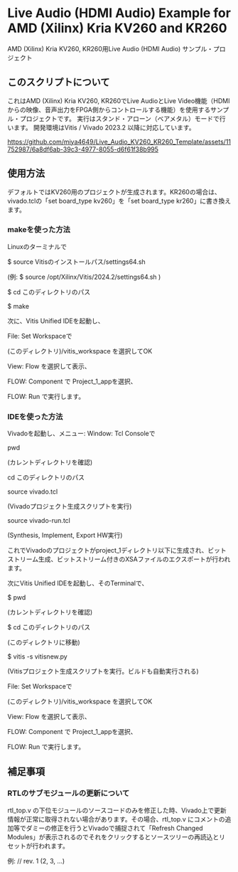 # Live Audio (HDMI Audio) Example for AMD (Xilinx) Kria KV260 and KR260

AMD (Xilinx) Kria KV260, KR260用Live Audio (HDMI Audio) サンプル・プロジェクト

## このスクリプトについて

これはAMD (Xilinx) Kria KV260, KR260でLive AudioとLive Video機能（HDMIからの映像、音声出力をFPGA側からコントロールする機能）を使用するサンプル・プロジェクトです。
実行はスタンド・アローン（ベアメタル）モードで行います。
開発環境はVitis / Vivado 2023.2 以降に対応しています。

https://github.com/miya4649/Live_Audio_KV260_KR260_Template/assets/11752987/6a8df6ab-39c3-4977-8055-d6f61f38b995

## 使用方法

デフォルトではKV260用のプロジェクトが生成されます。KR260の場合は、vivado.tclの「set board_type kv260」を「set board_type kr260」に書き換えます。

### makeを使った方法

Linuxのターミナルで

$ source Vitisのインストールパス/settings64.sh

(例: $ source /opt/Xilinx/Vitis/2024.2/settings64.sh )

$ cd このディレクトリのパス

$ make

次に、Vitis Unified IDEを起動し、

File: Set Workspaceで

(このディレクトリ)/vitis_workspace を選択してOK

View: Flow を選択して表示、

FLOW: Component で Project_1_appを選択、

FLOW: Run で実行します。

### IDEを使った方法

Vivadoを起動し、メニュー: Window: Tcl Consoleで

pwd

(カレントディレクトリを確認)

cd このディレクトリのパス

source vivado.tcl

(Vivadoプロジェクト生成スクリプトを実行)

source vivado-run.tcl

(Synthesis, Implement, Export HW実行)

これでVivadoのプロジェクトがproject_1ディレクトリ以下に生成され、ビットストリーム生成、ビットストリーム付きのXSAファイルのエクスポートが行われます。

次にVitis Unified IDEを起動し、そのTerminalで、

$ pwd

(カレントディレクトリを確認)

$ cd このディレクトリのパス

(このディレクトリに移動)

$ vitis -s vitisnew.py

(Vitisプロジェクト生成スクリプトを実行。ビルドも自動実行される)

File: Set Workspaceで

(このディレクトリ)/vitis_workspace を選択してOK

View: Flow を選択して表示、

FLOW: Component で Project_1_appを選択、

FLOW: Run で実行します。

## 補足事項

### RTLのサブモジュールの更新について

rtl_top.v の下位モジュールのソースコードのみを修正した時、Vivado上で更新情報が正常に取得されない場合があります。その場合、rtl_top.v にコメントの追加等でダミーの修正を行うとVivadoで捕捉されて「Refresh Changed Modules」が表示されるのでそれをクリックするとソースツリーの再読込とリセットが行われます。

例: // rev. 1 (2, 3, ...)
